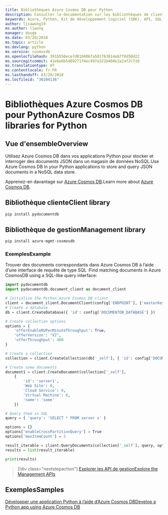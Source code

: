 ```yaml
---
title: Bibliothèques Azure Cosmos DB pour Python
description: Consulter la documentation sur les bibliothèques de client Python pour Azure Cosmos DB
keywords: Azure, Python, Kit de développement logiciel (SDK), API, SQL, base de données, Postgres, Cosmos DB, NoSQL
author: lisawong19
ms.author: liwong
manager: douge
ms.date: 03/20/2018
ms.topic: article
ms.devlang: python
ms.service: cosmosdb
ms.openlocfilehash: 391b556ece7d818406fa501763814eb7f0d50d22
ms.sourcegitcommit: 41e6e6b5469271f4ec497a322b460e2a2af2c73d
ms.translationtype: HT
ms.contentlocale: fr-FR
ms.lasthandoff: 03/28/2018
ms.locfileid: "30204136"
---
```

# <a name="azure-cosmos-db-libraries-for-python"></a><span data-ttu-id="64419-104">Bibliothèques Azure Cosmos DB pour Python</span><span class="sxs-lookup"><span data-stu-id="64419-104">Azure Cosmos DB libraries for Python</span></span>

## <a name="overview"></a><span data-ttu-id="64419-105">Vue d'ensemble</span><span class="sxs-lookup"><span data-stu-id="64419-105">Overview</span></span>

<span data-ttu-id="64419-106">Utilisez Azure Cosmos DB dans vos applications Python pour stocker et interroger des documents JSON dans un magasin de données NoSQL.</span><span class="sxs-lookup"><span data-stu-id="64419-106">Use Azure Cosmos DB in your Python applications to store and query JSON documents in a NoSQL data store.</span></span>

<span data-ttu-id="64419-107">Apprenez-en davantage sur [Azure Cosmos DB](https://docs.microsoft.com/azure/cosmos-db/introduction).</span><span class="sxs-lookup"><span data-stu-id="64419-107">Learn more about [Azure Cosmos DB](https://docs.microsoft.com/azure/cosmos-db/introduction).</span></span>

## <a name="client-library"></a><span data-ttu-id="64419-108">Bibliothèque cliente</span><span class="sxs-lookup"><span data-stu-id="64419-108">Client library</span></span>
 ```bash
pip install pydocumentdb
 ```

## <a name="management-library"></a><span data-ttu-id="64419-109">Bibliothèque de gestion</span><span class="sxs-lookup"><span data-stu-id="64419-109">Management library</span></span>
```bash
pip install azure-mgmt-cosmosdb
```

### <a name="example"></a><span data-ttu-id="64419-110">Exemples</span><span class="sxs-lookup"><span data-stu-id="64419-110">Example</span></span>

<span data-ttu-id="64419-111">Trouver des documents correspondants dans Azure Cosmos DB à l’aide d’une interface de requête de type SQL :</span><span class="sxs-lookup"><span data-stu-id="64419-111">Find matching documents in Azure CosmosDB using a SQL-like query interface:</span></span>

```python
import pydocumentdb
import pydocumentdb.document_client as document_client

# Initialize the Python Azure Cosmos DB client
client = document_client.DocumentClient(config['ENDPOINT'], {'masterKey': config['MASTERKEY']})
# Create a database
db = client.CreateDatabase({ 'id': config['DOCUMENTDB_DATABASE'] })

# Create collection options
options = {
    'offerEnableRUPerMinuteThroughput': True,
    'offerVersion': "V2",
    'offerThroughput': 400
}

# Create a collection
collection = client.CreateCollection(db['_self'], { 'id': config['DOCUMENTDB_COLLECTION'] }, options)

# Create some documents
document1 = client.CreateDocument(collection['_self'],
    { 
        'id': 'server1',
        'Web Site': 0,
        'Cloud Service': 0,
        'Virtual Machine': 0,
        'name': 'some' 
    })

# Query them in SQL
query = { 'query': 'SELECT * FROM server s' }    

options = {} 
options['enableCrossPartitionQuery'] = True
options['maxItemCount'] = 2

result_iterable = client.QueryDocuments(collection['_self'], query, options)
results = list(result_iterable)

print(results)
```
> [!div class="nextstepaction"]
> [<span data-ttu-id="64419-112">Explorer les API de gestion</span><span class="sxs-lookup"><span data-stu-id="64419-112">Explore the Management APIs</span></span>](/python/api/overview/azure/cosmosdb/management)

## <a name="samples"></a><span data-ttu-id="64419-113">Exemples</span><span class="sxs-lookup"><span data-stu-id="64419-113">Samples</span></span>

[<span data-ttu-id="64419-114">Développer une application Python à l’aide d’Azure Cosmos DB</span><span class="sxs-lookup"><span data-stu-id="64419-114">Develop a Python app using Azure Cosmos DB</span></span>](https://azure.microsoft.com/resources/samples/azure-cosmos-db-documentdb-python-getting-started/)


